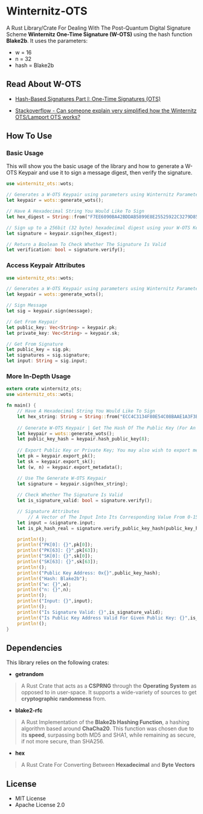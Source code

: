 # Winternitz-OTS

A Rust Library/Crate For Dealing With The Post-Quantum Digital Signature Scheme **Winternitz One-Time Signature (W-OTS)** using the hash function **Blake2b**. It uses the parameters:

* w = 16
* n = 32
* hash = Blake2b

## Read About W-OTS

* [Hash-Based Signatures Part I: One-Time Signatures (OTS)](https://cryptoservices.github.io/quantum/2015/12/04/one-time-signatures.html)

* [Stackoverflow - Can someone explain very simplified how the Winternitz OTS/Lamport OTS works?](https://iota.stackexchange.com/questions/645/can-someone-explain-very-simplified-how-the-winternitz-ots-lamport-ots-works)

## How To Use

### Basic Usage

This will show you the basic usage of the library and how to generate a W-OTS Keypair and use it to sign a message digest, then verify the signature.

```rust
use winternitz_ots::wots;

// Generates a W-OTS Keypair using parameters using Winternitz Parameter of 16 and Blake2B
let keypair = wots::generate_wots();

// Have A Hexadecimal String You Would Like To Sign
let hex_digest = String::from("F7EE6090BA42BDDAB5899E8E25525922C3279D8563EEF37A597F13BCADA73DF7");

// Sign up to a 256bit (32 byte) hexadecimal digest using your W-OTS Keypair and a String
let signature = keypair.sign(hex_digest);

// Return a Boolean To Check Whether The Signature Is Valid
let verification: bool = signature.verify();

```

### Access Keypair Attributes

```rust
use winternitz_ots::wots;

// Generates a W-OTS Keypair using parameters using Winternitz Parameter of 16 and Blake2B
let keypair = wots::generate_wots();

// Sign Message
let sig = keypair.sign(message);

// Get From Keypair
let public_key: Vec<String> = keypair.pk;
let private_key: Vec<String> = keypair.sk;

// Get From Signature
let public_key = sig.pk;
let signatures = sig.signature;
let input: String = sig.input;
```

### More In-Depth Usage

```rust
extern crate winternitz_ots;
use winternitz_ots::wots;

fn main() {
    // Have A Hexadecimal String You Would Like To Sign
    let hex_string: String = String::from("ECC4C3134F80E54C08BAAE1A3F3BDC07BB3AD3906FF62D0D3DFC1EE87AE83194");
    
    // Generate W-OTS Keypair | Get The Hash Of The Public Key (For An Address For Example) using a digest from 1-64
    let keypair = wots::generate_wots();
    let public_key_hash = keypair.hash_public_key(8);
    
    // Export Public Key or Private Key; You may also wish to export metadata
    let pk = keypair.export_pk();
    let sk = keypair.export_sk();
    let (w, n) = keypair.export_metadata();

    // Use The Generate W-OTS Keypair
    let signature = keypair.sign(hex_string);
    
    // Check Whether The Signature Is Valid
    let is_signature_valid: bool = signature.verify();

    // Signature Attributes
        // A Vector of The Input Into Its Corresponding Value From 0-15 (for w=16)
    let input = &signature.input;
    let is_pk_hash_real = signature.verify_public_key_hash(public_key_hash.clone());

    println!();
    println!("PK[0]: {}",pk[0]);
    println!("PK[63]: {}",pk[63]);
    println!("SK[0]: {}",sk[0]);
    println!("SK[63]: {}",sk[63]);
    println!();
    println!("Public Key Address: 0x{}",public_key_hash);
    println!("Hash: Blake2b");
    println!("w: {}",w);
    println!("n: {}",n);
    println!();
    println!("Input: {}",input);
    println!();
    println!("Is Signature Valid: {}",is_signature_valid);
    println!("Is Public Key Address Valid For Given Public Key: {}",is_pk_hash_real);
    println!();
}
```

## Dependencies

This library relies on the following crates:

* **getrandom**

> A Rust Crate that acts as a **CSPRNG** through the **Operating System** as opposed to in user-space. It supports a wide-variety of sources to get **cryptographic randomness** from.

* **blake2-rfc**

> A Rust Implementation of the **Blake2b Hashing Function**, a hashing algorithm based around **ChaCha20**. This function was chosen due to its **speed**, surpassing both MD5 and SHA1, while remaining as secure, if not more secure, than SHA256.

* **hex**

> A Rust Crate For Converting Between **Hexadecimal** and **Byte Vectors**

## License

* MIT License
* Apache License 2.0